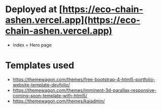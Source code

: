 # Deployed at [https://eco-chain-ashen.vercel.app](https://eco-chain-ashen.vercel.app)
- index = Hero page

# Templates used 
- https://themewagon.com/themes/free-bootstrap-4-html5-portfolio-website-template-devfolio/
- https://themewagon.com/themes/imminent-3d-parallax-responsive-coming-soon-template-with-html5/
- https://themewagon.com/themes/kaiadmin/
